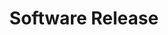 ---
title: Software Release
position: 1.5
type: 
description: Get Book
parameters:
  - name:
    content:
content_markdown: |-
  ##### Returns a specific book from your collection.<br>
  ##### Returns a specific book from your collection.<br>
  #### Returns a specific book from your collection.<br>
  #### Returns a specific book from your collection.<br>
  ##### Returns a specific book from your collection.<br>
  ###### # Returns a specific book from your collection.<br> 
  ![API Image](/images/logo.png){:class="img-responsive"} <br>
  
left_code_blocks:
  - code_block: |-
      $.get("http://api.myapp.com/books/3", {
        token: "YOUR_APP_KEY",
      }, function(data) {
        alert(data);
      });
    title: jQuery
    language: javascript
right_code_blocks:
  - code_block: |2-
      {
        "id": 3,
        "title": "The Book Thief",
        "score": 4.3,
        "dateAdded": "5/1/2015"
      }
    title: Response
    language: json
  - code_block: |2-
      {
        "error": true,
        "message": "Book doesn't exist"
      }
    title: Error
    language: json
---
